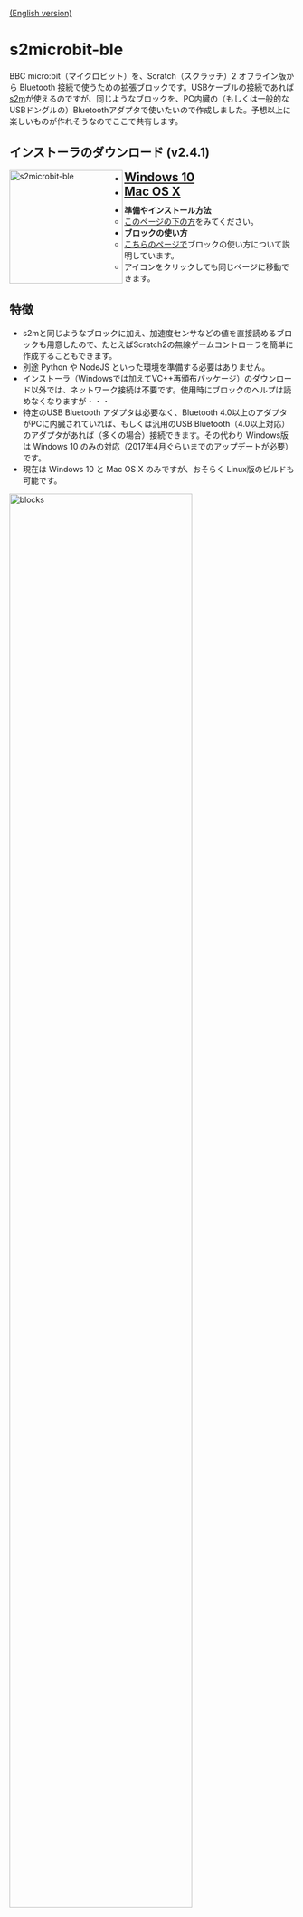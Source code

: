 [(English version)](#English)

# s2microbit-ble

BBC micro:bit（マイクロビット）を、Scratch（スクラッチ）2 オフライン版から Bluetooth 接続で使うための拡張ブロックです。USBケーブルの接続であれば[s2m](https://github.com/MrYsLab/s2m)が使えるのですが、同じようなブロックを、PC内臓の（もしくは一般的なUSBドングルの）Bluetoothアダプタで使いたいので作成しました。予想以上に楽しいものが作れそうなのでここで共有します。

## インストーラのダウンロード (v2.4.1)

[<img align="left" alt="s2microbit-ble" src="./images/s2microbit-ble.png" width="200" style="float:left;">](https://github.com/memakura/s2microbit-ble/wiki)
- [<span style="font-size: 150%; font-weight: bold; display: block;">Windows 10</span>](https://github.com/memakura/s2microbit-ble/releases/download/v2.4.1/s2microbit-ble_installer_v241.exe)
- [<span style="font-size: 150%; font-weight: bold; display: block; margin-bottom: 10px;">Mac OS X</span>](https://github.com/memakura/s2microbit-ble/releases/download/v2.4.1/s2microbit-ble_installer_v241.dmg)
- **準備やインストール方法**
    - [このページの下の方](#Preparation_JA)をみてください。
- **ブロックの使い方**
    - [こちらのページで](https://github.com/memakura/s2microbit-ble/wiki)ブロックの使い方について説明しています。
    - アイコンをクリックしても同じページに移動できます。

## 特徴

- s2mと同じようなブロックに加え、加速度センサなどの値を直接読めるブロックも用意したので、たとえばScratch2の無線ゲームコントローラを簡単に作成することもできます。
- 別途 Python や NodeJS といった環境を準備する必要はありません。
- インストーラ（Windowsでは加えてVC++再頒布パッケージ）のダウンロード以外では、ネットワーク接続は不要です。使用時にブロックのヘルプは読めなくなりますが・・・
- 特定のUSB Bluetooth アダプタは必要なく、Bluetooth 4.0以上のアダプタがPCに内臓されていれば、もしくは汎用のUSB Bluetooth（4.0以上対応）のアダプタがあれば（多くの場合）接続できます。その代わり Windows版は Windows 10 のみの対応（2017年4月ぐらいまでのアップデートが必要）です。
- 現在は Windows 10 と Mac OS X のみですが、おそらく Linux版のビルドも可能です。

<img alt="blocks" src="./images/blocks_v2.png" width="80%">

<a name="Preparation_JA">

## 準備

Bluetooth 4.0 以上を内蔵した PC か USB等のBluetoothアダプタが必要です。Windows の場合は以下も確認してください。

1. Windows 10 build 10.0.15063 以上（OSビルド 15063以上）
    - Windows の画面左下の「ここに入力して検索」に winver といれ、リターンを押すと確認できます。
    - バージョンが古い場合は Windows をアップデートしておきます。
1. [Microsoft Visual C++ 2015 再頒布可能パッケージ](https://www.microsoft.com/ja-jp/download/details.aspx?id=52685)をインストールしておきます。
    - 上のリンクからダウンロードできます。
    - 多くの場合 Windows 10 (64bit) なので、その場合は vc_redist.x64.exe を選びます。
    - すでに入っている場合は不要です。よくわからない場合は先に進んで、もしエラーが起きたらこれを入れてください。
1. Windows のファイル拡張子を表示するようにしておくと便利です。
    - ファイルエクスプローラーで「表示」>「ファイル名拡張子」にチェックしておきます。

<a name="Installation_JA">

## インストール方法 (Windows)

1. [この Release ページ](https://github.com/memakura/s2microbit-ble/releases) から最新バージョンをダウンロード、インストールします。
    - s2microbit-ble_installer-v(バージョン番号).exe という名前です。<br>
      <img width="400" alt="release_exe" src="./images/release_exe.png">
    - 「Windows によって PC が保護されました」と出た場合は「詳細情報」をクリックしてから「実行」を選びます。<br>
      <img width="500" alt="win10_warning" src="./images/win10_warning.png">
1. インストールした s2microbit-ble を立ち上げておきます。
    - インストール完了時にはデフォルトではそのまま立ち上がります。
    - 二回目以降は、デスクトップのアイコンから立ち上げるか、Windows のタスクバー右下の「ここに入力して検索」に s2mi.. あたりまで入れると選べます。
    - 「The specified module could not be found」というエラーが出る場合は、準備のところで説明した再頒布可能パッケージが入っていない可能性があります。

## インストール方法 (Mac)

1. [この Release ページ](https://github.com/memakura/s2microbit-ble/releases) から最新バージョンをダウンロード、インストールします。
    - s2microbit-ble_installer-v(バージョン番号).dmg という名前です。
    - dmg を実行し、s2microbit-ble のアイコンを Applications（アプリケーション）フォルダのアイコンにドラッグアンドドロップします。
1. Finderから「アプリケーション」フォルダを開き、Control キーを押しながら s2microbit-ble のアイコンをクリックして「開く」を選びます。
    - 初回は「"s2microbit-ble"はインターネットからダウンロードされたアプリケーションです。開いてもよろしいですか？」という警告がでます。


## 使い方

1. [こちらのWiki](https://github.com/memakura/s2microbit-ble/wiki)も確認してみてください。
1. s2microbit-ble の画面からScratch2のサンプルプロジェクトをダウンロードして開きます
    - [このページ](./00scratch)からもダウンロードできます。（例えば [fly.sb2](./00scratch/fly.sb2)などのように、拡張子が sb2 になっています）。
1. s2microbit-ble の画面からHEXファイルをダウンロードしてmicro:bitへ転送しておきます。
    - [このページ](./00microbit)からも[HEXファイル](./00microbit/microbit-scratch-extension2.hex)をダウンロードできます。（「名前を付けてリンク先を保存」などを選ぶと保存できます。）
    - HEXファイルを micro:bit に転送すると、「DRAW A CIRCLE」とLED部分にスクロール表示されることがあります。その場合は micro:bit を傾けながら、LED のドットが端の方を一周するように（ドットが円を描くように）動かします。
1. 接続の確認
    - micro:bit とPCがすでにペアリング済みの場合、ペアリングは解除しておきます（ペアリングなしで接続するため）。
    - micro:bit に上記のHEXファイルが書き込まれていれば、s2microbit-ble が立ち上がったときに自動で接続されます。画面右側にメッセージや進行状況が表示されます。
    - このHEXファイルが書き込まれた micro:bit が2つ以上見つかると、いずれかをクリックして選択することができます。あらかじめ1台だけ見つかるようにして、アドレス（数字やアルファベットが2文字ずつコロンで区切られたもの）を調べておく必要があります。
    - micro:bit の LEDマトリクスが「ハート」を経て「チェックマーク」に変われば接続完了です。
    - Scratch 2 エディタの「その他」ブロックの s2microbit-ble という文字の横にある赤丸が緑丸になっていれば s2microbit-ble と Scratch 2 が接続できています。


## サンプルプログラム (fly.sb2)

- 飛行機のような感じで動かしてください。
- AやBボタンを押している間、何か起こります。（A: Air, B: Bダッシュ）
- 動作デモは[この記事](https://qiita.com/memakura/items/1acab55a37651e9081b4)や[動画](https://youtu.be/dTPiU2RnBIc)で確認できます。
- その他のサンプルプログラムは[こちらのページ](./00scratch)にあります。

<iframe width="356" height="200" margin-bottom="4" margin-left="5" src="https://www.youtube.com/embed/dTPiU2RnBIc?rel=0" frameborder="0" allow="autoplay; encrypted-media" allowfullscreen></iframe>


<a name="StartProject_JA">

## 新たに Scratch 2 プロジェクトを作る場合

以下の二つのうちどちらかで行います。

- サンプルプログラムを元にプログラム作っていき「名前をつけて保存」で別の名前にします。
- 拡張ブロック用のファイル[s2microbit_JA.s2e](./00scratch/s2microbit_JA.s2e)を[00scratch](./00scratch)からダウンロードしておきます。新たにプロジェクトを作成し、シフトを押しながら「ファイル」>「実験的なHTTP拡張を読み込み」でダウンロードしたファイルを選ぶと拡張ブロックが追加されます。

## 注意点

- ペアリングは不要です。逆にペアリングされているとうまく接続できないかもしれません。その場合はペアリングを削除してみてください。
- 最初に見つかった micro:bit と接続します。電源の入った他の micro:bit が近くにあると、うまく接続できないかもしれません。
- scanning... などの途中で止まる可能性もあります。以下を試してみてください。
    - s2microbit-ble を一度落として立ち上げ直す。
    - micro:bit のリセットボタンを押す。
    - micro:bit の一度電池を外して入れなおす。

## s2m との違い

多くのブロックは [MrYsLab の s2m](https://github.com/MrYsLab/s2m) と互換性があり、s2m 用のプロジェクトがそのまま動く部分もありますが、一方で、特に以下の点は大きく異なります。

- LED の明るさは段階的に指定できない（点灯か消灯かのみ）。
- アナログピンの値は 0-1023 ではなく、0-255 の範囲。

また、文字列をスクロールしたあとは、スクロール前のLEDパターンに戻るようになっています（ここの仕様は変わるかもしれません）。

## 改造方法

- s2microbit-ble は [Github のリポジトリ](https://github.com/memakura/s2microbit-ble)を clone して改造できます。
- 全体のシステム構成は、図で書くと[こんな感じ](./images/system-configuration.png)で、詳しくは[こちらの記事](https://qiita.com/memakura/items/1acab55a37651e9081b4)で解説しています。
- s2microbit-ble では Electron という仕組みを使っています。インストーラを生成する方法など、詳しくは[こちらの記事](https://qiita.com/memakura/items/dc5cf2ff39d24ceb53ff)が参考になります。
- もう少しシンプルなバージョンは [s2microbit-ble-console](https://github.com/memakura/s2microbit-ble-console) にあり、使用方法は[こちらの記事](https://qiita.com/memakura/items/11a0426f9060da1ded7e)が参考になります。

## 参考URL

このプログラムを作るうえで以下のコードやモジュールを参考にしたり、一部利用したりしています。

- [https://github.com/sandeepmistry/node-bbc-microbit](https://github.com/sandeepmistry/node-bbc-microbit)
- [https://github.com/jasongin/noble-uwp](https://github.com/jasongin/noble-uwp)
- [https://github.com/jaafreitas/scratch-microbit-extension](https://github.com/jaafreitas/scratch-microbit-extension)
- [https://github.com/MrYsLab/s2m](https://github.com/MrYsLab/s2m)

## ライセンス情報

- [AGPL 3.0](LICENSE.txt)

### Copyright

- 拡張ブロックの一部は MrYsLab s2m 互換です。
    - s2m互換ブロックの日本語は[石原さんの翻訳](http://blog.champierre.com/1112)を参考にしています。
    - 英語ブロック名は s2m (Alan Yorinks) のものを利用させてもらっています。
- デモプロジェクトの音楽は"魔王魂"からです。
- Wikiでは一部"いらすとや"の画像を使わせてもらっています。

---

<a name="English">

# s2microbit-ble

Scratch 2 (offline) extension for BBC micro:bit bluetooth connection

<img alt="blocks" src="./images/blocks_v2_EN.png" width="80%">

## Requirements

1. Bluetooth 4.0 or later
1. Windows 10 build 10.0.15063 or later
1. Microsoft Visual C++ 2015 Redistributable

## Installation

1. Download and install the latest version from [Release](https://github.com/memakura/s2microbit-ble/releases).
    - For Windows: s2microbit-ble_installer.exe
1. Download and open a demo project (e.g., [fly_EN.sb2](./00scratch/fly_EN.sb2)) from [00scratch](./00scratch).
    - For English blocks: Download and open [s2microbit_EN.s2e](./s2microbit_EN.s2e) from Scratch 2 Offline Editor to overwrite the original language (open "File" menu with `Shift` key pressed).
1. Download [a firmware hex file](./00microbit/microbit-scratch-extension2.hex) from [this page](./00microbit) and write it to your micro:bit.
1. If the micro:bit has already been paired with the PC, Remove the pairing information.

## Demo project: fly_EN.sb2

- Move your micro:bit like a plane.
- Press A or B button for some change.
- More demo projects can be found in [this page](./00scratch).

## Difference from s2m

Many blocks are compatible with [s2m by MrYsLab](https://github.com/MrYsLab/s2m). Some projects with s2m blocks may work to some extent. However, the following difference should be noted.

- Intensity of the LEDs can only take binary values (ON or OFF).
- The value range of analog I/O pin is NOT 0-1023 but 0-255. 

## References

Some part of the following modules and codes are used or referred in this project.

- [https://github.com/sandeepmistry/node-bbc-microbit](https://github.com/sandeepmistry/node-bbc-microbit)
- [https://github.com/jasongin/noble-uwp](https://github.com/jasongin/noble-uwp)
- [https://github.com/jaafreitas/scratch-microbit-extension](https://github.com/jaafreitas/scratch-microbit-extension)
- [https://github.com/MrYsLab/s2m](https://github.com/MrYsLab/s2m)

## License

- [AGPL 3.0](LICENSE.txt)

## Copyright

- English names of s2m-compatible blocks are the same as those in s2m by MrYsLab (Alan Yorinks).
